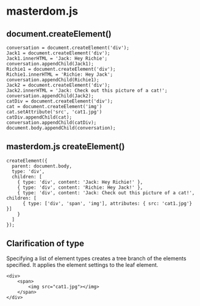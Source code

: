 masterdom.js
============

document.createElement()
-----------------------

    conversation = document.createElement('div');
    Jack1 = document.createElement('div');
    Jack1.innerHTML = 'Jack: Hey Richie';
    conversation.appendChild(Jack1);
    Richie1 = document.createElement('div');
    Richie1.innerHTML = 'Richie: Hey Jack';
    conversation.appendChild(Richie1);
    Jack2 = document.createElement('div');
    Jack2.innerHTML = 'Jack: Check out this picture of a cat!';
    conversation.appendChild(Jack2);
    catDiv = document.createElement('div');
    cat = document.createElement('img')
    cat.setAttribute('src', 'cat1.jpg')
    catDiv.appendChild(cat);
    conversation.appendChild(catDiv);
    document.body.appendChild(conversation);


masterdom.js createElement()
---------------------------

    createElement({
      parent: document.body,
      type: 'div',
      children: [
        { type: 'div', content: 'Jack: Hey Richie!' },
        { type: 'div', content: 'Richie: Hey Jack!' },
        { type: 'div', content: 'Jack: Check out this picture of a cat!', children: [
          { type: ['div', 'span', 'img'], attributes: { src: 'cat1.jpg'} }]
        }
      ]
    });

Clarification of type
---------------------

Specifying a list of element types creates a tree branch of the elements specified.
It applies the element settings to the leaf element.

    <div>
        <span>
            <img src="cat1.jpg"></img>
        </span>
    </div>
